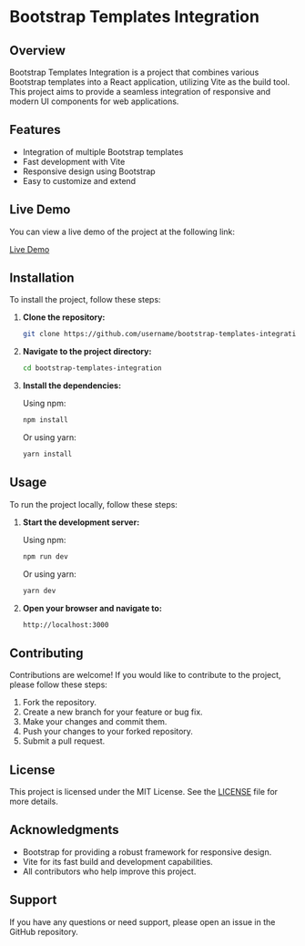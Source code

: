 # Bootstrap Templates Integration

## Overview

Bootstrap Templates Integration is a project that combines various Bootstrap templates into a React application, utilizing Vite as the build tool. This project aims to provide a seamless integration of responsive and modern UI components for web applications.

## Features

- Integration of multiple Bootstrap templates
- Fast development with Vite
- Responsive design using Bootstrap
- Easy to customize and extend

## Live Demo

You can view a live demo of the project at the following link:

[Live Demo](https://bootstrap-templates-integration.vercel.app/)

## Installation

To install the project, follow these steps:

1. **Clone the repository:**

   ```bash
   git clone https://github.com/username/bootstrap-templates-integration.git
   ```

2. **Navigate to the project directory:**

   ```bash
   cd bootstrap-templates-integration
   ```

3. **Install the dependencies:**

   Using npm:

   ```bash
   npm install
   ```

   Or using yarn:

   ```bash
   yarn install
   ```

## Usage

To run the project locally, follow these steps:

1. **Start the development server:**

   Using npm:

   ```bash
   npm run dev
   ```

   Or using yarn:

   ```bash
   yarn dev
   ```

2. **Open your browser and navigate to:**

   ```bash
   http://localhost:3000
   ```

## Contributing

Contributions are welcome! If you would like to contribute to the project, please follow these steps:

1. Fork the repository.
2. Create a new branch for your feature or bug fix.
3. Make your changes and commit them.
4. Push your changes to your forked repository.
5. Submit a pull request.

## License

This project is licensed under the MIT License. See the [LICENSE](LICENSE) file for more details.

## Acknowledgments

- Bootstrap for providing a robust framework for responsive design.
- Vite for its fast build and development capabilities.
- All contributors who help improve this project.

## Support

If you have any questions or need support, please open an issue in the GitHub repository.
